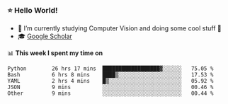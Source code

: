 ### ⭐️ Hello World!

<!--
**hologerry/hologerry** is a ✨ _special_ ✨ repository because its `README.md` (this file) appears on your GitHub profile.

Here are some ideas to get you started:

- 🔭 I’m currently working and studying on Computer Vision
- 🌱 I’m currently learning at Peking University
- 💬 Ask me about 
- 📫 How to reach me: E-mail
- 😄 Pronouns: he/his
- ⚡ Fun fact: Music is the Power
-->


- 🔭 I’m currently studying Computer Vision and doing some cool stuff 🤖
- 🎓 [Google Scholar](https://scholar.google.com/citations?user=3ykqW9wAAAAJ&hl=en)


📊 **This week I spent my time on**

<!--START_SECTION:waka-->

```text
Python        26 hrs 17 mins  ██████████████████▓░░░░░░   75.05 %
Bash          6 hrs 8 mins    ████▒░░░░░░░░░░░░░░░░░░░░   17.53 %
YAML          2 hrs 4 mins    █▒░░░░░░░░░░░░░░░░░░░░░░░   05.92 %
JSON          9 mins          ░░░░░░░░░░░░░░░░░░░░░░░░░   00.46 %
Other         9 mins          ░░░░░░░░░░░░░░░░░░░░░░░░░   00.44 %
```

<!--END_SECTION:waka-->
